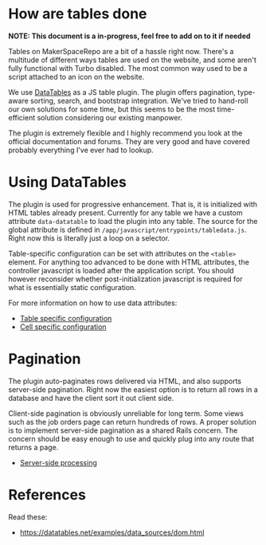 # How are tables done

**NOTE: This document is a in-progress, feel free to add on to it if needed**

Tables on MakerSpaceRepo are a bit of a hassle right now. There's a multitude of
different ways tables are used on the website, and some aren't fully functional
with Turbo disabled. The most common way used to be a script attached to an icon
on the website.

We use [DataTables](https://datatables.net/) as a JS table plugin. The plugin
offers pagination, type-aware sorting, search, and bootstrap integration. We've
tried to hand-roll our own solutions for some time, but this seems to be the
most time-efficient solution considering our existing manpower.

The plugin is extremely flexible and I highly recommend you look at the official
documentation and forums. They are very good and have covered probably
everything I've ever had to lookup.

# Using DataTables

The plugin is used for progressive enhancement. That is, it is initialized with
HTML tables already present. Currently for any table we have a custom attribute
`data-datatable` to load the plugin into any table. The source for the global
attribute is defined in `/app/javascript/entrypoints/tabledata.js`. Right now
this is literally just a loop on a selector.

Table-specific configuration can be set with attributes on the `<table>`
element. For anything too advanced to be done with HTML attributes, the
controller javascript is loaded after the application script. You should however
reconsider whether post-initialization javascript is required for what is
essentially static configuration.

For more information on how to use data attributes:

- [Table specific configuration](https://datatables.net/examples/advanced_init/html5-data-options.html)
- [Cell specific configuration](https://datatables.net/examples/advanced_init/html5-data-attributes.html)

# Pagination

The plugin auto-paginates rows delivered via HTML, and also supports server-side
pagination. Right now the easiest option is to return all rows in a database and
have the client sort it out client side.

Client-side pagination is obviously unreliable for long term. Some views such as
the job orders page can return hundreds of rows. A proper solution is to
implement server-side pagination as a shared Rails concern. The concern should
be easy enough to use and quickly plug into any route that returns a page.

- [Server-side processing](https://datatables.net/examples/data_sources/server_side.html)

# References

Read these:

- https://datatables.net/examples/data_sources/dom.html
